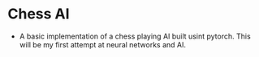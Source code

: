 # Chess AI

- A basic implementation of a chess playing AI built usint pytorch. This will be my first attempt at neural networks and AI.